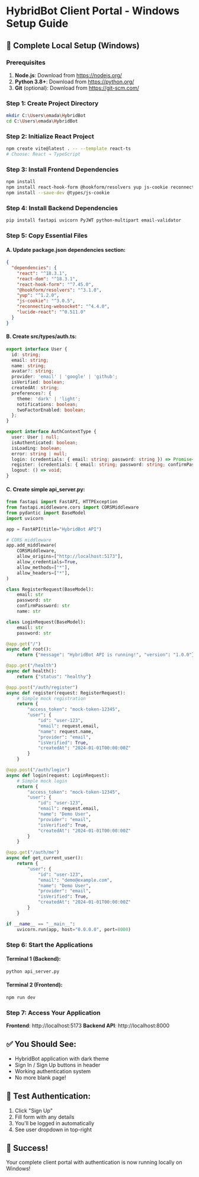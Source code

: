 # HybridBot Client Portal - Windows Setup Guide

## 🚀 Complete Local Setup (Windows)

### Prerequisites
1. **Node.js**: Download from https://nodejs.org/
2. **Python 3.8+**: Download from https://python.org/
3. **Git** (optional): Download from https://git-scm.com/

### Step 1: Create Project Directory
```bash
mkdir C:\Users\emada\HybridBot
cd C:\Users\emada\HybridBot
```

### Step 2: Initialize React Project
```bash
npm create vite@latest . -- --template react-ts
# Choose: React → TypeScript
```

### Step 3: Install Frontend Dependencies
```bash
npm install
npm install react-hook-form @hookform/resolvers yup js-cookie reconnecting-websocket
npm install --save-dev @types/js-cookie
```

### Step 4: Install Backend Dependencies
```bash
pip install fastapi uvicorn PyJWT python-multipart email-validator
```

### Step 5: Copy Essential Files

#### A. Update package.json dependencies section:
```json
{
  "dependencies": {
    "react": "^18.3.1",
    "react-dom": "^18.3.1",
    "react-hook-form": "^7.45.0",
    "@hookform/resolvers": "^3.1.0",
    "yup": "^1.2.0",
    "js-cookie": "^3.0.5",
    "reconnecting-websocket": "^4.4.0",
    "lucide-react": "^0.511.0"
  }
}
```

#### B. Create src/types/auth.ts:
```typescript
export interface User {
  id: string;
  email: string;
  name: string;
  avatar?: string;
  provider: 'email' | 'google' | 'github';
  isVerified: boolean;
  createdAt: string;
  preferences?: {
    theme: 'dark' | 'light';
    notifications: boolean;
    twoFactorEnabled: boolean;
  };
}

export interface AuthContextType {
  user: User | null;
  isAuthenticated: boolean;
  isLoading: boolean;
  error: string | null;
  login: (credentials: { email: string; password: string }) => Promise<void>;
  register: (credentials: { email: string; password: string; confirmPassword: string; name: string }) => Promise<void>;
  logout: () => void;
}
```

#### C. Create simple api_server.py:
```python
from fastapi import FastAPI, HTTPException
from fastapi.middleware.cors import CORSMiddleware
from pydantic import BaseModel
import uvicorn

app = FastAPI(title="HybridBot API")

# CORS middleware
app.add_middleware(
    CORSMiddleware,
    allow_origins=["http://localhost:5173"],
    allow_credentials=True,
    allow_methods=["*"],
    allow_headers=["*"],
)

class RegisterRequest(BaseModel):
    email: str
    password: str
    confirmPassword: str
    name: str

class LoginRequest(BaseModel):
    email: str
    password: str

@app.get("/")
async def root():
    return {"message": "HybridBot API is running!", "version": "1.0.0"}

@app.get("/health")
async def health():
    return {"status": "healthy"}

@app.post("/auth/register")
async def register(request: RegisterRequest):
    # Simple mock registration
    return {
        "access_token": "mock-token-12345",
        "user": {
            "id": "user-123",
            "email": request.email,
            "name": request.name,
            "provider": "email",
            "isVerified": True,
            "createdAt": "2024-01-01T00:00:00Z"
        }
    }

@app.post("/auth/login")
async def login(request: LoginRequest):
    # Simple mock login
    return {
        "access_token": "mock-token-12345",
        "user": {
            "id": "user-123",
            "email": request.email,
            "name": "Demo User",
            "provider": "email",
            "isVerified": True,
            "createdAt": "2024-01-01T00:00:00Z"
        }
    }

@app.get("/auth/me")
async def get_current_user():
    return {
        "user": {
            "id": "user-123",
            "email": "demo@example.com",
            "name": "Demo User",
            "provider": "email",
            "isVerified": True,
            "createdAt": "2024-01-01T00:00:00Z"
        }
    }

if __name__ == "__main__":
    uvicorn.run(app, host="0.0.0.0", port=8000)
```

### Step 6: Start the Applications

#### Terminal 1 (Backend):
```bash
python api_server.py
```

#### Terminal 2 (Frontend):
```bash
npm run dev
```

### Step 7: Access Your Application

**Frontend**: http://localhost:5173
**Backend API**: http://localhost:8000

## ✅ You Should See:
- HybridBot application with dark theme
- Sign In / Sign Up buttons in header
- Working authentication system
- No more blank page!

## 🧪 Test Authentication:
1. Click "Sign Up"
2. Fill form with any details
3. You'll be logged in automatically
4. See user dropdown in top-right

## 🎯 Success!
Your complete client portal with authentication is now running locally on Windows!